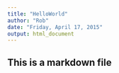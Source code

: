 ```yaml
---
title: "HelloWorld"
author: "Rob"
date: "Friday, April 17, 2015"
output: html_document
---
```


## This is a markdown file
